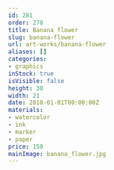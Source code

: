 ```yaml
---
id: 281
order: 278
title: Banana flower
slug: banana-flower
url: art-works/banana-flower
aliases: []
categories:
- graphics
inStock: true
isVisible: false
height: 30
width: 21
date: 2018-01-01T00:00:00Z
materials:
- watercolor
- ink
- marker
- paper
price: 150
mainImage: banana_flower.jpg
---
```


